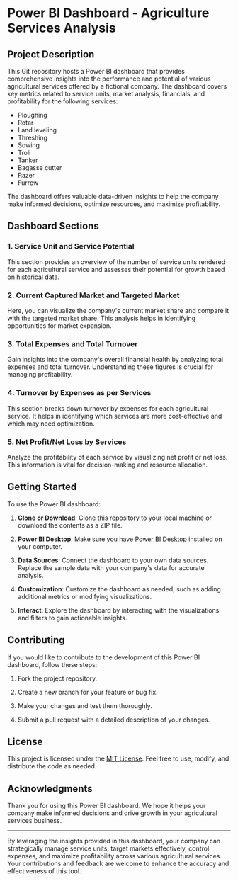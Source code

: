 # Power BI Dashboard - Agriculture Services Analysis

## Project Description

This Git repository hosts a Power BI dashboard that provides comprehensive insights into the performance and potential of various agricultural services offered by a fictional company. The dashboard covers key metrics related to service units, market analysis, financials, and profitability for the following services:

- Ploughing
- Rotar
- Land leveling
- Threshing
- Sowing
- Troli
- Tanker
- Bagasse cutter
- Razer
- Furrow

The dashboard offers valuable data-driven insights to help the company make informed decisions, optimize resources, and maximize profitability.

## Dashboard Sections

### 1. Service Unit and Service Potential

This section provides an overview of the number of service units rendered for each agricultural service and assesses their potential for growth based on historical data.

### 2. Current Captured Market and Targeted Market

Here, you can visualize the company's current market share and compare it with the targeted market share. This analysis helps in identifying opportunities for market expansion.

### 3. Total Expenses and Total Turnover

Gain insights into the company's overall financial health by analyzing total expenses and total turnover. Understanding these figures is crucial for managing profitability.

### 4. Turnover by Expenses as per Services

This section breaks down turnover by expenses for each agricultural service. It helps in identifying which services are more cost-effective and which may need optimization.

### 5. Net Profit/Net Loss by Services

Analyze the profitability of each service by visualizing net profit or net loss. This information is vital for decision-making and resource allocation.

## Getting Started

To use the Power BI dashboard:

1. **Clone or Download**: Clone this repository to your local machine or download the contents as a ZIP file.

2. **Power BI Desktop**: Make sure you have [Power BI Desktop](https://powerbi.microsoft.com/en-us/desktop/) installed on your computer.

3. **Data Sources**: Connect the dashboard to your own data sources. Replace the sample data with your company's data for accurate analysis.

4. **Customization**: Customize the dashboard as needed, such as adding additional metrics or modifying visualizations.

5. **Interact**: Explore the dashboard by interacting with the visualizations and filters to gain actionable insights.

## Contributing

If you would like to contribute to the development of this Power BI dashboard, follow these steps:

1. Fork the project repository.

2. Create a new branch for your feature or bug fix.

3. Make your changes and test them thoroughly.

4. Submit a pull request with a detailed description of your changes.

## License

This project is licensed under the [MIT License](LICENSE.md). Feel free to use, modify, and distribute the code as needed.

## Acknowledgments

Thank you for using this Power BI dashboard. We hope it helps your company make informed decisions and drive growth in your agricultural services business.

---

By leveraging the insights provided in this dashboard, your company can strategically manage service units, target markets effectively, control expenses, and maximize profitability across various agricultural services. Your contributions and feedback are welcome to enhance the accuracy and effectiveness of this tool.
